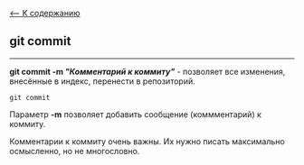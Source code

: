 [<-- К содержанию](readme.md)

## git commit

---

__git commit -m _"Комментарий к коммиту"___ - позволяет все изменения, внесённые в индекс, перенести в репозиторий.

```
git commit 
```
Параметр **-m** позволяет добавить сообщение (коммментарий) к коммиту.

Комментарии к коммиту очень важны. Их нужно писать максимально осмысленно, но не многословно.